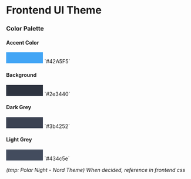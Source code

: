 # Frontend UI Theme

### Color Palette

#### Accent Color
<svg width="100" height="30">
  <rect width="100" height="30" style="fill:#42A5F5;" />
</svg>
`#42A5F5`

#### Background
<svg width="100" height="30">
  <rect width="100" height="30" style="fill:#2e3440;" />
</svg>
`#2e3440`

#### Dark Grey
<svg width="100" height="30">
  <rect width="100" height="30" style="fill:#3b4252;" />
</svg>
`#3b4252`

#### Light Grey
<svg width="100" height="30">
  <rect width="100" height="30" style="fill:#434c5e;" />
</svg>
`#434c5e`

*(tmp: Polar Night - Nord Theme) When decided, reference in frontend css*
